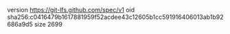 version https://git-lfs.github.com/spec/v1
oid sha256:c0416479b1617881959f52acdee43c12605b1cc591916406013ab1b92686a9d5
size 2699
